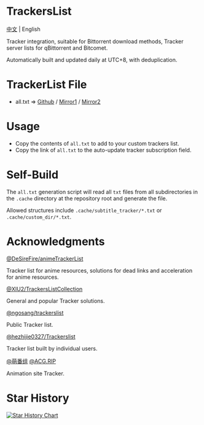 # TrackersList

[中文](README.md) | English

Tracker integration, suitable for Bittorrent download methods, Tracker server lists for qBittorrent and Bitcomet.

Automatically built and updated daily at UTC+8, with deduplication.

# TrackerList File

- all.txt => [Github](https://raw.githubusercontent.com/Tunglies/TrackersList/main/all.txt) / [Mirror1](https://cdn.jsdelivr.net/gh/Tunglies/TrackersList/all.txt) / [Mirror2](https://ghfast.top/https://raw.githubusercontent.com/Tunglies/TrackersList/main/all.txt)

# Usage

- Copy the contents of `all.txt` to add to your custom trackers list.
- Copy the link of `all.txt` to the auto-update tracker subscription field.

# Self-Build

The `all.txt` generation script will read all `txt` files from all subdirectories in the `.cache` directory at the repository root and generate the file.

Allowed structures include `.cache/subtitle_tracker/*.txt` or `.cache/custom_dir/*.txt`.

# Acknowledgments

[@DeSireFire/animeTrackerList](https://github.com/DeSireFire/animeTrackerList)

Tracker list for anime resources, solutions for dead links and acceleration for anime resources.

[@XIU2/TrackersListCollection](https://github.com/XIU2/TrackersListCollection)

General and popular Tracker solutions.

[@ngosang/trackerslist](https://github.com/ngosang/trackerslist)

Public Tracker list.

[@hezhijie0327/Trackerslist](https://github.com/hezhijie0327/Trackerslist)

Tracker list built by individual users.

[@萌番组](https://bangumi.moe/) [@ACG.RIP](https://acgrip.art/)

Animation site Tracker.

# Star History

[![Star History Chart](https://api.star-history.com/svg?repos=Tunglies/TrackersList&type=Date)](https://star-history.com/#Tunglies/TrackersList&Date)
